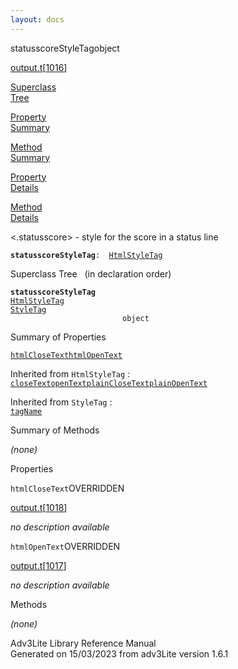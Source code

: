 ```yaml
---
layout: docs
---
```

<span class="title">statusscoreStyleTag</span><span class="type">object</span>

[output.t](../file/output.t.html)\[[1016](../source/output.t.html#1016)\]

[Superclass  
Tree](#_SuperClassTree_)

[Property  
Summary](#_PropSummary_)

[Method  
Summary](#_MethodSummary_)

[Property  
Details](#_Properties_)

[Method  
Details](#_Methods_)



\<.statusscore\> - style for the score in a status line

**`statusscoreStyleTag`**` :   `[`HtmlStyleTag`](../object/HtmlStyleTag.html)



<span id="_SuperClassTree_"></span>



<span class="hdln">Superclass Tree</span>   (in declaration order)



**`statusscoreStyleTag`**  
[`HtmlStyleTag`](../object/HtmlStyleTag.html)  
[`StyleTag`](../object/StyleTag.html)  
`                         object`  
<span id="_PropSummary_"></span>



<span class="hdln">Summary of Properties</span>  



[`htmlCloseText`](#htmlCloseText)[`htmlOpenText`](#htmlOpenText)

Inherited from `HtmlStyleTag` :  
[`closeText`](../object/HtmlStyleTag.html#closeText)[`openText`](../object/HtmlStyleTag.html#openText)[`plainCloseText`](../object/HtmlStyleTag.html#plainCloseText)[`plainOpenText`](../object/HtmlStyleTag.html#plainOpenText)

Inherited from `StyleTag` :  
[`tagName`](../object/StyleTag.html#tagName)

<span id="_MethodSummary_"></span>



<span class="hdln">Summary of Methods</span>  









*(none)* <span id="_Properties_"></span>



<span class="hdln">Properties</span>  



<span id="htmlCloseText"></span>

`htmlCloseText`<span class="rem">OVERRIDDEN</span>

[output.t](../file/output.t.html)\[[1018](../source/output.t.html#1018)\]



*no description available*



<span id="htmlOpenText"></span>

`htmlOpenText`<span class="rem">OVERRIDDEN</span>

[output.t](../file/output.t.html)\[[1017](../source/output.t.html#1017)\]



*no description available*



<span id="_Methods_"></span>



<span class="hdln">Methods</span>  



*(none)*



Adv3Lite Library Reference Manual  
Generated on 15/03/2023 from adv3Lite version 1.6.1


